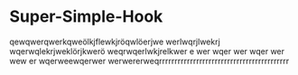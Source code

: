 # Super-Simple-Hook
qewqwerqwerkqweölkjflewkjröqwlöerjwe
werlwqrjlwekrj
wqerwqlekrjweklörjkwerö
weqrwqerlwkjrelkwer
e
wer
wqer
wer
wqer
wer
wew
er
wqerweewqerwer
werwererweqrrrrrrrrrrrrrrrrrrrrrrrrrrrrrrrrrrrrrrrrrr